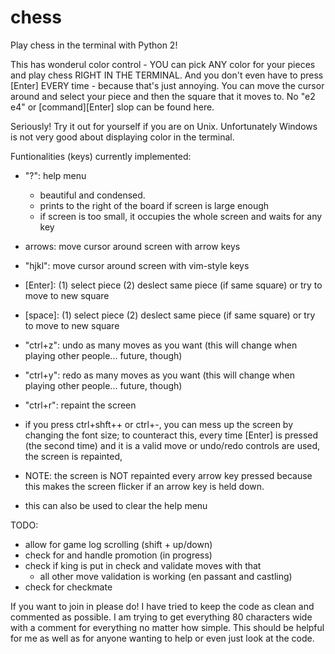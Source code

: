 chess
=====

Play chess in the terminal with Python 2!

This has wonderul color control - YOU can pick ANY color for your pieces and
play chess RIGHT IN THE TERMINAL. And you don't even have to press [Enter] EVERY
time - because that's just annoying. You can move the cursor around and select
your piece and then the square that it moves to. No "e2 e4" or [command][Enter]
slop can be found here.

Seriously! Try it out for yourself if you are on Unix. Unfortunately Windows is
not very good about displaying color in the terminal.

Funtionalities (keys) currently implemented:
  * "?": help menu
    - beautiful and condensed.
    - prints to the right of the board if screen is large enough
    - if screen is too small, it occupies the whole screen and waits for any key
 
  * arrows: move cursor around screen with arrow keys
  * "hjkl": move cursor around screen with vim-style keys
  
  * [Enter]: (1) select piece (2) deslect same piece (if same square) or try to
    move to new square
  * [space]: (1) select piece (2) deslect same piece (if same square) or try to
    move to new square
  
  * "ctrl+z": undo as many moves as you want (this will change when playing
    other people... future, though)
  * "ctrl+y": redo as many moves as you want (this will change when playing
    other people... future, though)
  
  * "ctrl+r": repaint the screen 
   - if you press ctrl+shft++ or ctrl+-, you can
     mess up the screen by changing the font size;
     to counteract this, every time [Enter] is
     pressed (the second time) and it is a valid
     move or undo/redo controls are used, the
     screen is repainted,
     
   - NOTE: the screen is NOT repainted every arrow
           key pressed because this makes the
           screen flicker if an arrow key is held down.
   
   - this can also be used to clear the help menu

TODO:
* allow for game log scrolling (shift + up/down)
* check for and handle promotion (in progress)
* check if king is put in check and validate moves with that
    - all other move validation is working (en passant and castling)
* check for checkmate

If you want to join in please do! I have tried to keep the code as clean and
commented as possible. I am trying to get everything 80 characters wide with a
comment for everything no matter how simple. This should be helpful for me as
well as for anyone wanting to help or even just look at the code.

